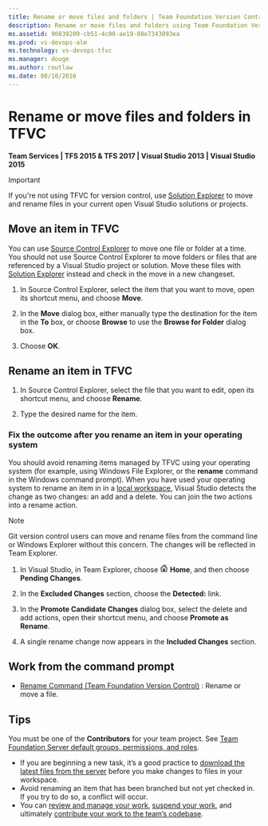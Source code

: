 ```yaml
---
title: Rename or move files and folders | Team Foundation Version Control 
description: Rename or move files and folders using Team Foundation Version Control (TFVC) commands
ms.assetid: 90839209-cb51-4c00-ae19-08e7343093ea
ms.prod: vs-devops-alm
ms.technology: vs-devops-tfvc
ms.manager: douge
ms.author: routlaw
ms.date: 08/10/2016
---
```


# Rename or move files and folders in TFVC

**Team Services | TFS 2015 & TFS 2017 | Visual Studio 2013 | Visual Studio 2015**

> [!IMPORTANT]
> If you're not using TFVC for version control, use [Solution Explorer](https://docs.microsoft.com/en-us/visualstudio/ide/solutions-and-projects-in-visual-studio#managing-projects-in-solution-explorer) to
> move and rename files in your current open Visual Studio solutions or projects.

## Move an item in TFVC

You can use [Source Control Explorer](use-source-control-explorer-manage-files-under-version-control.md) to move one file or folder at a time.
You should not use Source Control Explorer to move folders or files that are referenced by a Visual Studio project or solution. 
Move these files with [Solution Explorer](https://docs.microsoft.com/en-us/visualstudio/ide/solutions-and-projects-in-visual-studio#managing-projects-in-solution-explorer) instead and check in the move in a new changeset.

1.  In Source Control Explorer, select the item that you want to move, open its shortcut menu, and choose **Move**.

2.  In the **Move** dialog box, either manually type the destination for the item in the **To** box, or choose **Browse** to use the **Browse for Folder** dialog box.

3.  Choose **OK**.

## Rename an item in TFVC

1.  In Source Control Explorer, select the file that you want to edit, open its shortcut menu, and choose **Rename**.

2.  Type the desired name for the item.

### Fix the outcome after you rename an item in your operating system

You should avoid renaming items managed by TFVC using your operating system (for example, using Windows File Explorer, or the **rename** command in the Windows command prompt). When you have used your operating system to rename an item in in a [local workspace](decide-between-using-local-server-workspace.md), Visual Studio detects the change as two changes: an add and a delete. You can join the two actions into a rename action.

> [!NOTE]
> Git version control users can move and rename files from the command line or Windows Explorer without this concern. The changes will be reflected in Team Explorer.

1.  In Visual Studio, in Team Explorer, choose ![Home icon](_img/rename-move-files-folders/IC547418.png) **Home**, and then choose **Pending Changes**.

2.  In the **Excluded Changes** section, choose the **Detected:** link.

3.  In the **Promote Candidate Changes** dialog box, select the delete and add actions, open their shortcut menu, and choose **Promote as Rename**.

4.  A single rename change now appears in the **Included Changes** section.

## Work from the command prompt

-    [Rename Command (Team Foundation Version Control)](rename-command-team-foundation-version-control.md) : Rename or move a file.

## Tips

You must be one of the **Contributors** for your team project. See [Team Foundation Server default groups, permissions, and roles](https://msdn.microsoft.com/library/ms253077).

-   If you are beginning a new task, it’s a good practice to [download the latest files from the server](download-get-files-from-server.md) before you make changes to files in your workspace.  
-   Avoid renaming an item that has been branched but not yet checked in. If you try to do so, a conflict will occur.  
-   You can [review and manage your work](develop-code-manage-pending-changes.md), [suspend your work](suspend-your-work-manage-your-shelvesets.md), and ultimately [contribute your work to the team’s codebase](check-your-work-team-codebase.md).
